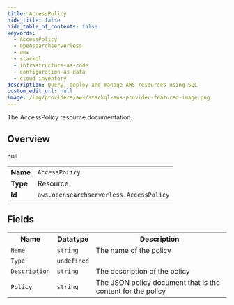 ```yaml
---
title: AccessPolicy
hide_title: false
hide_table_of_contents: false
keywords:
  - AccessPolicy
  - opensearchserverless
  - aws
  - stackql
  - infrastructure-as-code
  - configuration-as-data
  - cloud inventory
description: Query, deploy and manage AWS resources using SQL
custom_edit_url: null
image: /img/providers/aws/stackql-aws-provider-featured-image.png
---
```

The AccessPolicy resource documentation.

## Overview
<table><tbody>
<tr><td><b>Name</b></td><td><code>AccessPolicy</code></td></tr>
<tr><td><b>Type</b></td><td>Resource</td></tr>
null
<tr><td><b>Id</b></td><td><code>aws.opensearchserverless.AccessPolicy</code></td></tr>
</tbody></table>

## Fields
<table><tbody>
<tr><th>Name</th><th>Datatype</th><th>Description</th></tr>
<tr><td><code>Name</code></td><td><code>string</code></td><td>The name of the policy</td></tr><tr><td><code>Type</code></td><td><code>undefined</code></td><td></td></tr><tr><td><code>Description</code></td><td><code>string</code></td><td>The description of the policy</td></tr><tr><td><code>Policy</code></td><td><code>string</code></td><td>The JSON policy document that is the content for the policy</td></tr>
</tbody></table>